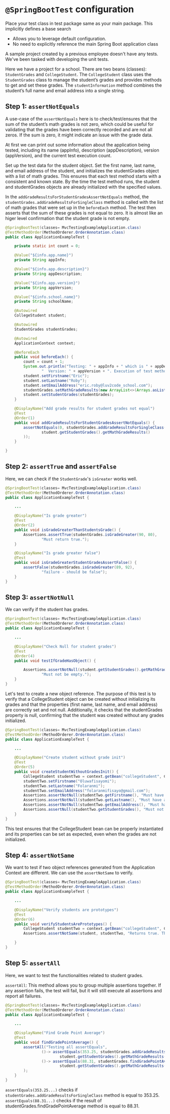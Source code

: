 # `@SpringBootTest` configuration

Place your test class in test package same as your main package. This implicitly defines a base search

  + Allows you to leverage default configuration.
  + No need to explicitly reference the main Spring Boot application class

A sample project created by a previous employee doesn't have any tests. We've been tasked with developing the unit tests.

Here we have a project for a school. There are two beans (classes): `StudentGrades` and `CollegeStudent`. The `CollegeStudent` class uses the `StudentGrades` class to manage the student’s grades and provides methods to get and set these grades. The `studentInformation` method combines the student’s full name and email address into a single string.


## Step 1: `assertNotEquals`

A use-case of the `assertNotEquals` here is to check/test/ensures that the sum of the student’s math grades is not zero, which could be useful for validating that the grades have been correctly recorded and are not all zeros. If the sum is zero, it might indicate an issue with the grade data.

At first we can print out some information about the application being tested, including its name (appInfo), description (appDescription), version (appVersion), and the current test execution count.

Set up the test data for the student object. Set the first name, last name, and email address of the student, and initializes the studentGrades object with a list of math grades. This ensures that each test method starts with a consistent and known state. By the time the test method runs, the student and studentGrades objects are already initialized with the specified values.


In the `addGradeResultsForStudentGradesAssertNotEquals` method, the `studentGrades.addGradeResultsForSingleClass` method is called with the list of math grades that were set up in the `beforeEach` method. The test then asserts that the sum of these grades is not equal to zero. It is almost like an higer level confirmation that the student grade is not empty.


```java
@SpringBootTest(classes= MvcTestingExampleApplication.class)
@TestMethodOrder(MethodOrderer.OrderAnnotation.class)
public class ApplicationExampleTest {

    private static int count = 0;

    @Value("${info.app.name}")
    private String appInfo;

    @Value("${info.app.description}")
    private String appDescription;

    @Value("${info.app.version}")
    private String appVersion;

    @Value("${info.school.name}")
    private String schoolName;

    @Autowired
    CollegeStudent student;

    @Autowired
    StudentGrades studentGrades;

    @Autowired
    ApplicationContext context;

    @BeforeEach
    public void beforeEach() {
        count = count + 1;
        System.out.println("Testing: " + appInfo + " which is " + appDescription +
                "  Version: " + appVersion + ". Execution of test method " + count);
        student.setFirstname("Eric");
        student.setLastname("Roby");
        student.setEmailAddress("eric.roby@luv2code_school.com");
        studentGrades.setMathGradeResults(new ArrayList<>(Arrays.asList(100.0, 85.0, 76.50, 91.75)));
        student.setStudentGrades(studentGrades);
    }

    @DisplayName("Add grade results for student grades not equal")
    @Test
    @Order(1)
    public void addGradeResultsForStudentGradesAssertNotEquals() {
        assertNotEquals(0, studentGrades.addGradeResultsForSingleClass(
                student.getStudentGrades().getMathGradeResults()
        ));
    }

}

```


## Step 2: `assertTrue` and `assertFalse`

Here, we can check if the `StudentGrade`'s `isGreater` works well.


```java
@SpringBootTest(classes= MvcTestingExampleApplication.class)
@TestMethodOrder(MethodOrderer.OrderAnnotation.class)
public class ApplicationExampleTest {

	...

    @DisplayName("Is grade greater")
    @Test
    @Order(2)
    public void isGradeGreaterThanStudentsGrade() {
        Assertions.assertTrue(studentGrades.isGradeGreater(90, 80),
                "Must return true.");
    }

	@DisplayName("Is grade greater false")
    @Test
    public void isGradeGreaterStudentGradesAssertFalse() {
        assertFalse(studentGrades.isGradeGreater(89, 92),
                "failure - should be false");
    }
}

```


## Step 3: `assertNotNull`

We can verify if the student has grades.


```java
@SpringBootTest(classes= MvcTestingExampleApplication.class)
@TestMethodOrder(MethodOrderer.OrderAnnotation.class)
public class ApplicationExampleTest {

	...

    @DisplayName("Check Null for student grades")
    @Test
    @Order(4)
    public void testIfGradeHasObject() {

        Assertions.assertNotNull(student.getStudentGrades().getMathGradeResults(),
                "Must not be empty.");
    }
}

```


Let's test to create a new object reference. The purpose of this test is to verify that a CollegeStudent object can be created without initializing its grades and that the properties (first name, last name, and email address) are correctly set and not null. Additionally, it checks that the studentGrades property is null, confirming that the student was created without any grades initialized.


```java
@SpringBootTest(classes= MvcTestingExampleApplication.class)
@TestMethodOrder(MethodOrderer.OrderAnnotation.class)
public class ApplicationExampleTest {

	...

	@DisplayName("Create student without grade init")
    @Test
    @Order(5)
    public void createStudentWithoutGradesInit() {
        CollegeStudent studentTwo = context.getBean("collegeStudent", CollegeStudent.class);
        studentTwo.setFirstname("Oluwafisayomi");
        studentTwo.setLastname("Folaranmi");
        studentTwo.setEmailAddress("folaranmifisayo@gmail.com");
        Assertions.assertNotNull(studentTwo.getFirstname(), "Must have a first name, since we set a first name.");
        Assertions.assertNotNull(studentTwo.getLastname(), "Must have a last name, since we set a last name.");
        Assertions.assertNotNull(studentTwo.getEmailAddress(), "Must have an email address, since we set an email address.");
        Assertions.assertNull(studentTwo.getStudentGrades(), "Must not have a student grade because we didn't set one.");
    }
}

```

This test ensures that the CollegeStudent bean can be properly instantiated and its properties can be set as expected, even when the grades are not initialized.


## Step 4: `assertNotSame`

We want to test if two object references generated from the Application Context are different. We can use the `assertNotSame` to verify.


```java
@SpringBootTest(classes= MvcTestingExampleApplication.class)
@TestMethodOrder(MethodOrderer.OrderAnnotation.class)
public class ApplicationExampleTest {

	...

    @DisplayName("Verify students are prototypes")
    @Test
    @Order(6)
    public void verifyStudentsArePrototypes() {
        CollegeStudent studentTwo = context.getBean("collegeStudent", CollegeStudent.class);
        Assertions.assertNotSame(student, studentTwo, "Returns true. They must not be the same.");

    }
}

```


## Step 5: `assertAll`

Here, we want to test the functionalities related to student grades.

`assertAll`: This method allows you to group multiple assertions together. If any assertion fails, the test will fail, but it will still execute all assertions and report all failures.


```java
@SpringBootTest(classes= MvcTestingExampleApplication.class)
@TestMethodOrder(MethodOrderer.OrderAnnotation.class)
public class ApplicationExampleTest {

	...

    @DisplayName("Find Grade Point Average")
    @Test
    public void findGradePointAverage() {
        assertAll("Testing all assertEquals",
                ()-> assertEquals(353.25, studentGrades.addGradeResultsForSingleClass(
                        student.getStudentGrades().getMathGradeResults())),
                ()-> assertEquals(88.31, studentGrades.findGradePointAverage(
                        student.getStudentGrades().getMathGradeResults()))
        );
    }
}

```

`assertEquals(353.25...)` checks if `studentGrades.addGradeResultsForSingleClass` method is equal to 353.25. `assertEquals(88.31...)` checks  if the result of studentGrades.findGradePointAverage method is equal to 88.31.
